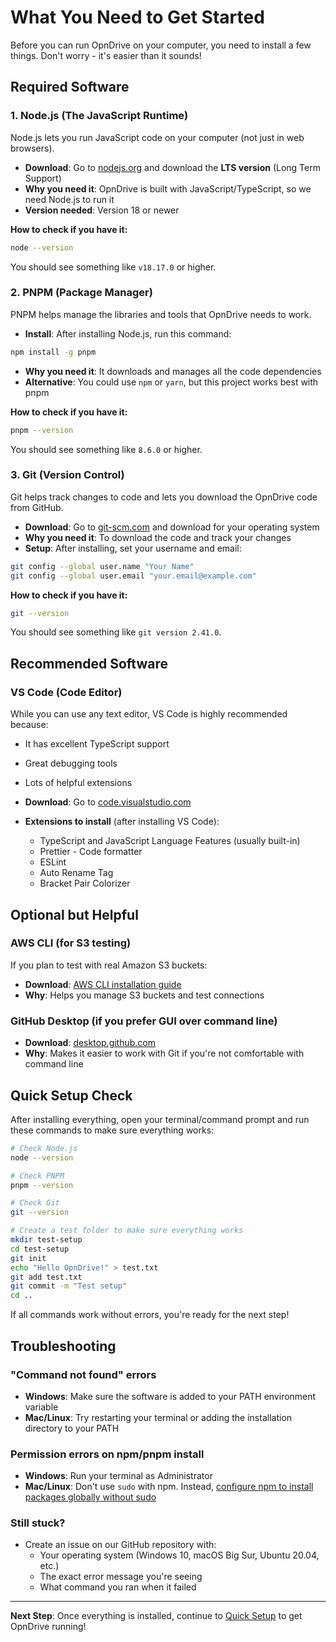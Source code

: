 # What You Need to Get Started

Before you can run OpnDrive on your computer, you need to install a few things.
Don't worry - it's easier than it sounds!

## Required Software

### 1. Node.js (The JavaScript Runtime)

Node.js lets you run JavaScript code on your computer (not just in web
browsers).

- **Download**: Go to [nodejs.org](https://nodejs.org/) and download the **LTS
  version** (Long Term Support)
- **Why you need it**: OpnDrive is built with JavaScript/TypeScript, so we need
  Node.js to run it
- **Version needed**: Version 18 or newer

**How to check if you have it:**

```bash
node --version
```

You should see something like `v18.17.0` or higher.

### 2. PNPM (Package Manager)

PNPM helps manage the libraries and tools that OpnDrive needs to work.

- **Install**: After installing Node.js, run this command:

```bash
npm install -g pnpm
```

- **Why you need it**: It downloads and manages all the code dependencies
- **Alternative**: You could use `npm` or `yarn`, but this project works best
  with pnpm

**How to check if you have it:**

```bash
pnpm --version
```

You should see something like `8.6.0` or higher.

### 3. Git (Version Control)

Git helps track changes to code and lets you download the OpnDrive code from
GitHub.

- **Download**: Go to [git-scm.com](https://git-scm.com/) and download for your
  operating system
- **Why you need it**: To download the code and track your changes
- **Setup**: After installing, set your username and email:

```bash
git config --global user.name "Your Name"
git config --global user.email "your.email@example.com"
```

**How to check if you have it:**

```bash
git --version
```

You should see something like `git version 2.41.0`.

## Recommended Software

### VS Code (Code Editor)

While you can use any text editor, VS Code is highly recommended because:

- It has excellent TypeScript support
- Great debugging tools
- Lots of helpful extensions

- **Download**: Go to [code.visualstudio.com](https://code.visualstudio.com/)
- **Extensions to install** (after installing VS Code):
  - TypeScript and JavaScript Language Features (usually built-in)
  - Prettier - Code formatter
  - ESLint
  - Auto Rename Tag
  - Bracket Pair Colorizer

## Optional but Helpful

### AWS CLI (for S3 testing)

If you plan to test with real Amazon S3 buckets:

- **Download**:
  [AWS CLI installation guide](https://docs.aws.amazon.com/cli/latest/userguide/getting-started-install.html)
- **Why**: Helps you manage S3 buckets and test connections

### GitHub Desktop (if you prefer GUI over command line)

- **Download**: [desktop.github.com](https://desktop.github.com/)
- **Why**: Makes it easier to work with Git if you're not comfortable with
  command line

## Quick Setup Check

After installing everything, open your terminal/command prompt and run these
commands to make sure everything works:

```bash
# Check Node.js
node --version

# Check PNPM
pnpm --version

# Check Git
git --version

# Create a test folder to make sure everything works
mkdir test-setup
cd test-setup
git init
echo "Hello OpnDrive!" > test.txt
git add test.txt
git commit -m "Test setup"
cd ..
```

If all commands work without errors, you're ready for the next step!

## Troubleshooting

### "Command not found" errors

- **Windows**: Make sure the software is added to your PATH environment variable
- **Mac/Linux**: Try restarting your terminal or adding the installation
  directory to your PATH

### Permission errors on npm/pnpm install

- **Windows**: Run your terminal as Administrator
- **Mac/Linux**: Don't use `sudo` with npm. Instead,
  [configure npm to install packages globally without sudo](https://docs.npmjs.com/resolving-eacces-permissions-errors-when-installing-packages-globally)

### Still stuck?

- Create an issue on our GitHub repository with:
  - Your operating system (Windows 10, macOS Big Sur, Ubuntu 20.04, etc.)
  - The exact error message you're seeing
  - What command you ran when it failed

---

**Next Step**: Once everything is installed, continue to
[Quick Setup](./quick-setup.md) to get OpnDrive running!
